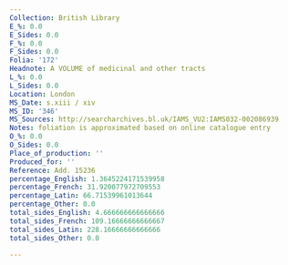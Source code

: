 ```yaml
---
Collection: British Library
E_%: 0.0
E_Sides: 0.0
F_%: 0.0
F_Sides: 0.0
Folia: '172'
Headnote: A VOLUME of medicinal and other tracts
L_%: 0.0
L_Sides: 0.0
Location: London
MS_Date: s.xiii / xiv
MS_ID: '346'
MS_Sources: http://searcharchives.bl.uk/IAMS_VU2:IAMS032-002086939
Notes: foliation is approximated based on online catalogue entry
O_%: 0.0
O_Sides: 0.0
Place_of_production: ''
Produced_for: ''
Reference: Add. 15236
percentage_English: 1.3645224171539958
percentage_French: 31.920077972709553
percentage_Latin: 66.71539961013644
percentage_Other: 0.0
total_sides_English: 4.666666666666666
total_sides_French: 109.16666666666667
total_sides_Latin: 228.16666666666666
total_sides_Other: 0.0

---
```

